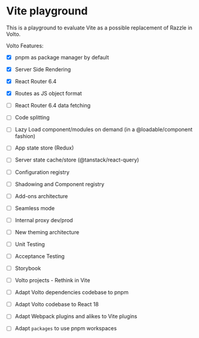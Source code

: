 # Vite playground

This is a playground to evaluate Vite as a possible replacement of Razzle in Volto.

Volto Features:

- [x] pnpm as package manager by default
- [x] Server Side Rendering
- [x] React Router 6.4
- [x] Routes as JS object format
- [ ] React Router 6.4 data fetching
- [ ] Code splitting
- [ ] Lazy Load component/modules on demand (in a @loadable/component fashion)
- [ ] App state store (Redux)
- [ ] Server state cache/store (@tanstack/react-query)
- [ ] Configuration registry
- [ ] Shadowing and Component registry
- [ ] Add-ons architecture
- [ ] Seamless mode
- [ ] Internal proxy dev/prod
- [ ] New theming architecture

- [ ] Unit Testing
- [ ] Acceptance Testing
- [ ] Storybook

- [ ] Volto projects - Rethink in Vite
- [ ] Adapt Volto dependencies codebase to pnpm
- [ ] Adapt Volto codebase to React 18
- [ ] Adapt Webpack plugins and alikes to Vite plugins
- [ ] Adapt `packages` to use pnpm workspaces
